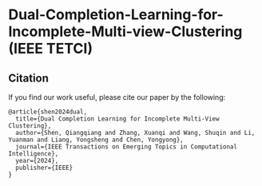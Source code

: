 # Dual-Completion-Learning-for-Incomplete-Multi-view-Clustering (IEEE TETCI)

## Citation

If you find our work useful, please cite our paper by the following:

```
@article{shen2024dual,
  title={Dual Completion Learning for Incomplete Multi-View Clustering},
  author={Shen, Qiangqiang and Zhang, Xuanqi and Wang, Shuqin and Li, Yuanman and Liang, Yongsheng and Chen, Yongyong},
  journal={IEEE Transactions on Emerging Topics in Computational Intelligence},
  year={2024},
  publisher={IEEE}
}
```
